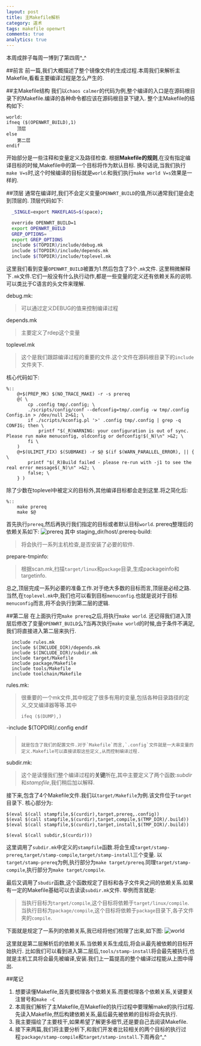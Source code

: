 ```yaml
---
layout: post
title: 主Makefile解析
category: 道术
tags: makefile openwrt
comments: true
analytics: true
---
```


本周成胖子每周一博到了第四周^_^

##前言
前一篇,我们大概描述了整个镜像文件的生成过程.本周我们来解析主Makefile,看看主要编译过程是怎么产生的.

##主Makefile结构
我们以`chaos calmer`的代码为例,整个编译的入口是在源码根目录下的Makefile.编译的各种命令都应该在源码根目录下键入.
整个主Makefile的结构如下:

```
world:
ifneq ($(OPENWRT_BUILD),1)
	顶层
else
	第二层
endif
```

开始部分是一些注释和变量定义及路径检查.
根据**Makefile的规则**,在没有指定编译目标的时候,Makefile中的第一个目标将作为默认目标.
换句话说,当我们执行`make V=s`时,这个时候编译的目标就是`world`.和我们执行`make world V=s`效果是一样的.

##顶层
通常在编译时,我们不会定义变量`OPENWRT_BUILD`的值,所以通常我们是会走到顶层的.
顶层代码如下:

```bash
  _SINGLE=export MAKEFLAGS=$(space);

  override OPENWRT_BUILD=1
  export OPENWRT_BUILD
  GREP_OPTIONS=
  export GREP_OPTIONS
  include $(TOPDIR)/include/debug.mk
  include $(TOPDIR)/include/depends.mk
  include $(TOPDIR)/include/toplevel.mk
```

这里我们看到变量`OPENWRT_BUILD`被置为1.然后包含了3个`.mk`文件.
这里稍微解释下`.mk`文件.它们一般没有什么执行动作,都是一些变量的定义还有依赖关系的说明.可以类比于C语言的头文件来理解.

debug.mk:
> 可以通过定义DEBUG的值来控制编译过程

depends.mk
> 主要定义了rdep这个变量

toplevel.mk
>这个是我们跟踪编译过程的重要的文件.这个文件在源码根目录下的`include`文件夹下.

核心代码如下:

```
%::
	@+$(PREP_MK) $(NO_TRACE_MAKE) -r -s prereq
	@( \
		cp .config tmp/.config; \
		./scripts/config/conf --defconfig=tmp/.config -w tmp/.config Config.in > /dev/null 2>&1; \
		if ./scripts/kconfig.pl '>' .config tmp/.config | grep -q CONFIG; then \
			printf "$(_R)WARNING: your configuration is out of sync. Please run make menuconfig, oldconfig or defconfig!$(_N)\n" >&2; \
		fi \
	)
	@+$(ULIMIT_FIX) $(SUBMAKE) -r $@ $(if $(WARN_PARALLEL_ERROR), || { \
		printf "$(_R)Build failed - please re-run with -j1 to see the real error message$(_N)\n" >&2; \
		false; \
	} )
```

除了少数在toplevel中被定义的目标外,其他编译目标都会走到这里.将之简化后:

```
%::
	make prereq
	make $@
```

首先执行`prereq`,然后再执行我们指定的目标或者默认目标`world`.
prereq整理后的依赖关系如下:
![prereq](http://img.blog.csdn.net/20151226142730074)
其中
staging_dir/host/.prereq-build:
> 将会执行一系列主机检查,是否安装了必要的软件.

prepare-tmpinfo:
> 根据scan.mk,扫描`target/linux`和`package`目录,生成packageinfo和targetinfo.

总之,顶层完成一系列必要的准备工作.对于绝大多数的目标而言,顶层是必经之路.当然,在`toplevel.mk`中,我们也可以看到目标`menuconfig`.也就是说对于目标`menuconfig`而言,将不会执行到第二层的逻辑.


##第二层
在上面执行完`make prereq`之后,将执行`make world`.
还记得我们进入顶层后修改了变量`OPENWRT_BUILD`么?当再次执行`make world`的时候,由于条件不满足,我们将直接进入第二层来执行.

```
  include rules.mk
  include $(INCLUDE_DIR)/depends.mk
  include $(INCLUDE_DIR)/subdir.mk
  include target/Makefile
  include package/Makefile
  include tools/Makefile
  include toolchain/Makefile
```

rules.mk:
> 很重要的一个mk文件,其中规定了很多有用的变量,包括各种目录路径的定义,交叉编译器等等.其中
> ```
> ifeq ($(DUMP),)
  -include $(TOPDIR)/.config
endif
> ```
>
> 就是包含了我们的配置文件.对于`Makefile`而言,`.config`文件就是一大串变量的定义.Makefile可以直接读取这些定义,从而控制编译过程.

subdir.mk:
> 这个是读懂我们整个编译过程的**关键**所在,其中主要定义了两个函数:*subdir*和*stampfile*,我们稍后加以解释.

接下来,包含了4个Makefile文件.我们以`target/Makefile`为例.该文件位于`target`目录下.
核心部分为:

```
$(eval $(call stampfile,$(curdir),target,prereq,.config))
$(eval $(call stampfile,$(curdir),target,compile,$(TMP_DIR)/.build))
$(eval $(call stampfile,$(curdir),target,install,$(TMP_DIR)/.build))

$(eval $(call subdir,$(curdir)))
```

这里调用了`subdir.mk`中定义的`stampfile`函数.将会生成`target/stamp-prereq`,`target/stamp-compile`,`target/stamp-install`三个变量.
以`target/stamp-prereq`为例,执行部分为`make target/prereq`.同理`target/stamp-compile`,执行部分为`make target/compile`.

最后又调用了`sbudir`函数,这个函数规定了目标和各子文件夹之间的依赖关系.如果有一定的Makefile基础可以去读读`subdir.mk`文件.
举例而言就是:
> 当执行目标为`target/compile`,这个目标将依赖于`target/linux/compile`.
> 当执行目标为`package/compile`,这个目标将依赖于`package`目录下,各子文件夹的`compile`.

下面就是规定了一系列的依赖关系,我已经将他们梳理了出来,如下图:
![world](http://img.blog.csdn.net/20151226151210514)

这里就是第二层解析后的依赖关系.当依赖关系生成后,将会从最先被依赖的目标开始执行.
比如我们可以看到进入第二层后,`tools/stamp-install`将会最先被执行,也就是主机工具将会最先被编译,安装.我们上一篇提高的整个编译过程能从上图中得出.


##尾记
1. 想要读懂Makefile,首先要梳理各个依赖关系.而要梳理各个依赖关系,关键要关注冒号和`make -C`
2. 本周我们解析了主Makefile,在Makefile的执行过程中要理解make的执行过程.先读入Makefile,然后构建依赖关系,最后最先被依赖的目标将会先执行.
3. 我主要描绘了主要枝干,如果希望了解更多细节,还是要自己去阅读Makefile.
3. 接下来两篇,我们将主要分析下,和我们开发者比较相关的两个目标的执行过程:`package/stamp-compile`和`target/stamp-install`.下周再会^_^
